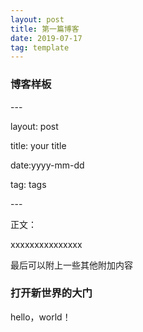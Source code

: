 ```yaml
---
layout: post
title: 第一篇博客
date: 2019-07-17 
tag: template
---
```


### 博客样板
<p>
---
<p>	
layout: post
<p>	
title: your title
<p>	
date:yyyy-mm-dd
<p>	
tag: tags
<p>	
---
<p>	
正文：
<p>	
xxxxxxxxxxxxxxx
<p>	
最后可以附上一些其他附加内容
<p> </p>

### 打开新世界的大门
<p>
hello，world！



